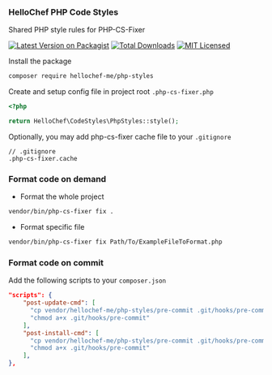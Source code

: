 ### HelloChef PHP Code Styles

Shared PHP style rules for PHP-CS-Fixer

[![Latest Version on Packagist](https://img.shields.io/packagist/v/hellochef-me/php-styles.svg?style=flat-square)](https://packagist.org/packages/hellochef-me/php-styles)
[![Total Downloads](https://img.shields.io/packagist/dt/hellochef-me/php-styles.svg?style=flat-square)](https://packagist.org/packages/hellochef-me/php-styles)
[![MIT Licensed](https://img.shields.io/badge/license-MIT-brightgreen.svg?style=flat-square)](LICENSE.md)

Install the package

```bash
composer require hellochef-me/php-styles
```

Create and setup config file in project root `.php-cs-fixer.php`

```php
<?php

return HelloChef\CodeStyles\PhpStyles::style();
```

Optionally, you may add php-cs-fixer cache file to your `.gitignore`
```
// .gitignore
.php-cs-fixer.cache
```

### Format code on demand

- Format the whole project

```bash
vendor/bin/php-cs-fixer fix .
```

- Format specific file

```bash
vendor/bin/php-cs-fixer fix Path/To/ExampleFileToFormat.php
```

### Format code on commit

Add the following scripts to your `composer.json`

```json
"scripts": {
    "post-update-cmd": [
      "cp vendor/hellochef-me/php-styles/pre-commit .git/hooks/pre-commit",
      "chmod a+x .git/hooks/pre-commit"
    ],
    "post-install-cmd": [
      "cp vendor/hellochef-me/php-styles/pre-commit .git/hooks/pre-commit",
      "chmod a+x .git/hooks/pre-commit"
    ],
},
```
